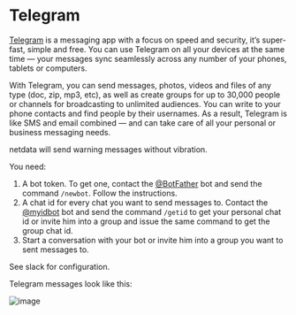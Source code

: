 # Telegram

[Telegram](https://telegram.org/) is a messaging app with a focus on speed and security, it’s super-fast, simple and free. You can use Telegram on all your devices at the same time — your messages sync seamlessly across any number of your phones, tablets or computers.

With Telegram, you can send messages, photos, videos and files of any type (doc, zip, mp3, etc), as well as create groups for up to 30,000 people or channels for broadcasting to unlimited audiences. You can write to your phone contacts and find people by their usernames. As a result, Telegram is like SMS and email combined — and can take care of all your personal or business messaging needs.

netdata will send warning messages without vibration.

You need:

1. A bot token. To get one, contact the [@BotFather](https://t.me/BotFather) bot and send the command `/newbot`. Follow the instructions.
2. A chat id for every chat you want to send messages to. Contact the [@myidbot](https://t.me/myidbot) bot and send the command `/getid` to get your personal chat id or invite him into a group and issue the same command to get the group chat id.
3. Start a conversation with your bot or invite him into a group you want to sent messages to.

See slack for configuration.

Telegram messages look like this:

![image](https://fb.hash.works/ytl/preview.jpg)
